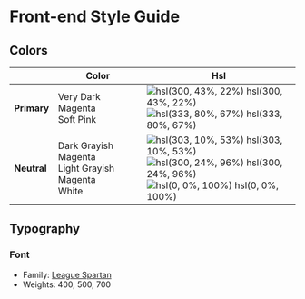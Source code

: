 # Front-end Style Guide

## Colors

|             | **Color**                                              | **Hsl**                                                                                                                                                                                                                                                                |
| ----------- | ------------------------------------------------------ | ---------------------------------------------------------------------------------------------------------------------------------------------------------------------------------------------------------------------------------------------------------------------- |
| **Primary** | Very Dark Magenta<br>Soft Pink                         | ![hsl(300, 43%, 22%)](https://via.placeholder.com/10/502050?text=+) hsl(300, 43%, 22%)<br>![hsl(333, 80%, 67%)](https://via.placeholder.com/10/ee68a4?text=+) hsl(333, 80%, 67%)                                                                                       |
| **Neutral** | Dark Grayish Magenta<br>Light Grayish Magenta<br>White | ![hsl(303, 10%, 53%)](https://via.placeholder.com/10/937b92?text=+) hsl(303, 10%, 53%)<br>![hsl(300, 24%, 96%)](https://via.placeholder.com/10/f7f2f7?text=+) hsl(300, 24%, 96%)<br>![hsl(0, 0%, 100%)](https://via.placeholder.com/10/ffffff?text=+) hsl(0, 0%, 100%) |

## Typography

### Font

-   Family: [League Spartan](https://fonts.google.com/specimen/League+Spartan)
-   Weights: 400, 500, 700
